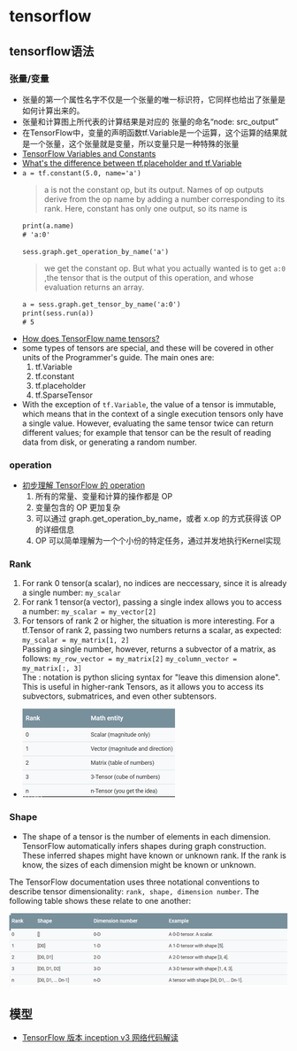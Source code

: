 # tensorflow
## tensorflow语法
### 张量/变量
* 张量的第一个属性名字不仅是一个张量的唯一标识符，它同样也给出了张量是如何计算出来的。
* 张量和计算图上所代表的计算结果是对应的
张量的命名“node: src_output”
* 在TensorFlow中，变量的声明函数tf.Variable是一个运算，这个运算的结果就是一个张量，这个张量就是变量，所以变量只是一种特殊的张量
* [TensorFlow Variables and Constants](https://stackoverflow.com/questions/44745855/tensorflow-variables-and-constants?utm_medium=organic&utm_source=google_rich_qa&utm_campaign=google_rich_qa)
* [What's the difference between tf.placeholder and tf.Variable](https://stackoverflow.com/questions/36693740/whats-the-difference-between-tf-placeholder-and-tf-variable?utm_medium=organic&utm_source=google_rich_qa&utm_campaign=google_rich_qa)
* `a = tf.constant(5.0, name='a')`
  >a is not the constant op, but its output. 
  >Names of op outputs derive from the op name by adding a number corresponding to its rank.
  >Here, constant has only one output, so its name is
    ```
    print(a.name)
    # 'a:0'
    ```
  `sess.graph.get_operation_by_name('a')`
  >we get the constant op.
  >But what you actually wanted is to get `a:0` ,the tensor that is the output of this operation, and whose evaluation returns an array.
  ```
  a = sess.graph.get_tensor_by_name('a:0')
  print(sess.run(a))
  # 5
  ```
* [How does TensorFlow name tensors?](https://stackoverflow.com/questions/36150834/how-does-tensorflow-name-tensors)
* some types of tensors are special, and these will be covered in other units of the Programmer's guide. The main ones are:
  1. tf.Variable
  2. tf.constant
  3. tf.placeholder
  4. tf.SparseTensor  
* With the exception of `tf.Variable`, the value of a tensor is immutable, which means that in the context of a single execution tensors only have a single value. However, evaluating the same tensor twice can return different values; for example that tensor can be the result of reading data from disk, or generating a random number. 

### operation
* [初步理解 TensorFlow 的 operation](https://zhuanlan.zhihu.com/p/3239903)
   1. 所有的常量、变量和计算的操作都是 OP  
   2. 变量包含的 OP 更加复杂
   3. 可以通过 graph.get_operation_by_name，或者 x.op 的方式获得该 OP 的详细信息
   4. OP 可以简单理解为一个个小份的特定任务，通过并发地执行Kernel实现

### Rank
  1. For rank 0 tensor(a scalar), no indices are neccessary, since it is already a single number: `my_scalar`  
  2. For rank 1 tensor(a vector), passing a single index allows you to access a number: `my_scalar = my_vector[2]`  
  3. For tensors of rank 2 or higher, the situation is more interesting. For a tf.Tensor of rank 2, passing two numbers returns a scalar, as expected: `my_scalar = my_matrix[1, 2]`  
  Passing a single number, however, returns a subvector of a matrix, as follows: `my_row_vector = my_matrix[2]` `my_column_vector = my_matrix[:, 3]`  
  The : notation is python slicing syntax for "leave this dimension alone". This is useful in higher-rank Tensors, as it allows you to access its subvectors, submatrices, and even other subtensors.
* ![rank](_images/rank.png)  
### Shape
  * The shape of a tensor is the number of elements in each dimension. TensorFlow automatically infers shapes during graph construction. These inferred shapes might have known or unknown rank. If the rank is know, the sizes of each dimension might be known or unknown.  

  The TensorFlow documentation uses three notational conventions to describe tensor dimensionality: `rank, shape, dimension number`. The following table shows these relate to one another:

  ![shape](_images/shape.png)  

## 模型
* [TensorFlow 版本 inception v3 网络代码解读](https://zhuanlan.zhihu.com/p/34055904)